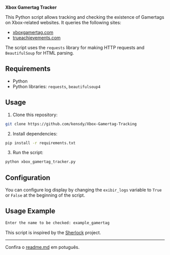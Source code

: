 **Xbox Gamertag Tracker**

This Python script allows tracking and checking the existence of Gamertags on Xbox-related websites. It queries the following sites:

- [xboxgamertag.com](https://xboxgamertag.com/)
- [trueachievements.com](https://www.trueachievements.com/)

The script uses the `requests` library for making HTTP requests and `BeautifulSoup` for HTML parsing.

## Requirements

- Python
- Python libraries: `requests`, `beautifulsoup4`

## Usage

1. Clone this repository:

```bash
git clone https://github.com/kensdy/Xbox-Gamertag-Tracking
```

2. Install dependencies:

```bash
pip install -r requirements.txt
```

3. Run the script:

```bash
python xbox_gamertag_tracker.py
```

## Configuration

You can configure log display by changing the `exibir_logs` variable to `True` or `False` at the beginning of the script.

## Usage Example

```bash
Enter the name to be checked: example_gamertag
```

This script is inspired by the [Sherlock](https://github.com/sherlock-project/sherlock) project.

---

Confira o [readme.md](https://github.com/kensdy/Xbox-Gamertag-Tracking/blob/main/PT-BR_README.md) em potuguês.
